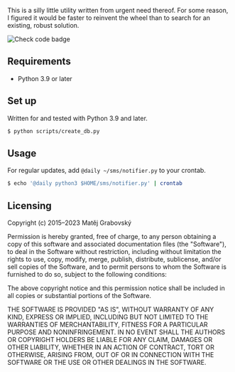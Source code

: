 This is a silly little utility written from urgent need thereof. For some reason,
I figured it would be faster to reinvent the wheel than to search for an existing,
robust solution.

![Check code badge](https://github.com/mgrabovsky/sms/workflows/Check%20code/badge.svg)

## Requirements

-   Python 3.9 or later

## Set up

Written for and tested with Python 3.9 and later.

```sh
$ python scripts/create_db.py
```

## Usage

For regular updates, add `@daily ~/sms/notifier.py` to your crontab.

```sh
$ echo '@daily python3 $HOME/sms/notifier.py' | crontab
```

## Licensing

Copyright (c) 2015–2023 Matěj Grabovský

Permission is hereby granted, free of charge, to any person obtaining a copy
of this software and associated documentation files (the "Software"), to deal
in the Software without restriction, including without limitation the rights
to use, copy, modify, merge, publish, distribute, sublicense, and/or sell
copies of the Software, and to permit persons to whom the Software is
furnished to do so, subject to the following conditions:

The above copyright notice and this permission notice shall be included in
all copies or substantial portions of the Software.

THE SOFTWARE IS PROVIDED "AS IS", WITHOUT WARRANTY OF ANY KIND, EXPRESS OR
IMPLIED, INCLUDING BUT NOT LIMITED TO THE WARRANTIES OF MERCHANTABILITY,
FITNESS FOR A PARTICULAR PURPOSE AND NONINFRINGEMENT. IN NO EVENT SHALL THE
AUTHORS OR COPYRIGHT HOLDERS BE LIABLE FOR ANY CLAIM, DAMAGES OR OTHER
LIABILITY, WHETHER IN AN ACTION OF CONTRACT, TORT OR OTHERWISE, ARISING FROM,
OUT OF OR IN CONNECTION WITH THE SOFTWARE OR THE USE OR OTHER DEALINGS IN
THE SOFTWARE.

